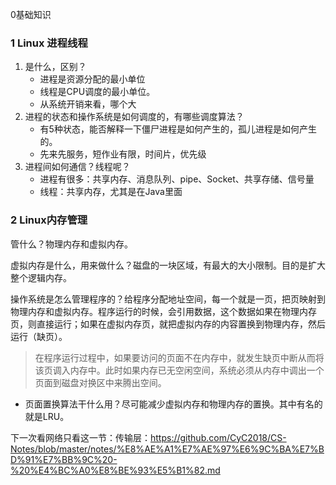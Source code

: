 0基础知识

### 1 Linux 进程线程

1. 是什么，区别？
   - 进程是资源分配的最小单位
   - 线程是CPU调度的最小单位。
   - 从系统开销来看，哪个大
2. 进程的状态和操作系统是如何调度的，有哪些调度算法？
   - 有5种状态，能否解释一下僵尸进程是如何产生的，孤儿进程是如何产生的。
   - 先来先服务，短作业有限，时间片，优先级
3. 进程间如何通信？线程呢？
   - 进程有很多：共享内存、消息队列、pipe、Socket、共享存储、信号量
   - 线程：共享内存，尤其是在Java里面

### 2 Linux内存管理

管什么？物理内存和虚拟内存。

虚拟内存是什么，用来做什么？磁盘的一块区域，有最大的大小限制。目的是扩大整个逻辑内存。

操作系统是怎么管理程序的？给程序分配地址空间，每一个就是一页，把页映射到物理内存和虚拟内存。程序运行的时候，会引用数据，这个数据如果在物理内存页，则直接运行；如果在虚拟内存页，就把虚拟内存的内容置换到物理内存，然后运行（缺页）。

> 在程序运行过程中，如果要访问的页面不在内存中，就发生缺页中断从而将该页调入内存中。此时如果内存已无空闲空间，系统必须从内存中调出一个页面到磁盘对换区中来腾出空间。

- 页面置换算法干什么用？尽可能减少虚拟内存和物理内存的置换。其中有名的就是LRU。





下一次看网络只看这一节：传输层：https://github.com/CyC2018/CS-Notes/blob/master/notes/%E8%AE%A1%E7%AE%97%E6%9C%BA%E7%BD%91%E7%BB%9C%20-%20%E4%BC%A0%E8%BE%93%E5%B1%82.md